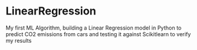 # LinearRegression
 My first ML Algorithm, building a Linear Regression model in Python to predict CO2 emissions from cars and testing it against Scikitlearn to verify my results
